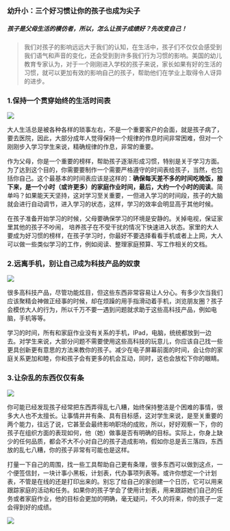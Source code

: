 ### 幼升小：三个好习惯让你的孩子也成为尖子

##### 孩子是父母生活的模仿者，所以，怎么让孩子成绩好？先改变自己！

> 我们对孩子的影响远远大于我们的认知，在生活中，孩子们不仅仅会感受到我们语气和声音的变化，还会受到到许多我们行为习惯的影响。美国的幼儿教育专家认为，对于一个刚刚进入学校的孩子来说，家长如果有好的生活的习惯，就可以更加有效的影响自己的孩子，帮助他们在学业上取得令人讶异的进步。

### 1.保持一个贯穿始终的生活时间表
![](https://mmbiz.qlogo.cn/mmbiz_png/W7WYUGWiaNNVVXbuYrpPQukcRambFU8Gw69VOCxJELdpYLJBBm2zLr7sjwbyDY00vJT4PMZhn3MTedzZaIF5JSA/0?wx_fmt=png)

大人生活总是被各种各样的琐事左右，不是一个重要客户的会面，就是孩子病了，要去医院，因此，大部分成年人觉得保持一个规律的作息时间非常困难，但对一个刚刚步入学习学生来说，精确规律的作息，非常的重要。

作为父母，你是一个重要的榜样，帮助孩子逐渐形成习惯，特别是关于学习方面。为了达到这个目的，你需要要制作一个需要严格遵守的时间表给孩子，当然，也包括你自己。这个最基本的时间表应该是这样的：**确保每天差不多的时间吃晚饭，接下来，是一个小时（或许更多）的家庭作业时间，最后，大约一个小时的阅读**。简单吗？如果能天天坚持，这对学习至关重要，一但进入学习的时间段，孩子的大脑就会进行自动调节，进入学习的状态，这样，学习的效率会明显高于其他时候。

在孩子准备开始学习的时候，父母要确保学习的环境是安静的。关掉电视，保证家里其他的孩子不吵闹， 培养孩子在不受干扰的情况下快速进入状态。家里的大人要成为好习惯的榜样，在孩子学习时，你最好不要选择看看手机或者上上网，大人可以做一些类似学习的工作，例如阅读、整理家庭预算、写工作相关的文档。


### 2.远离手机，别让自己成为科技产品的奴隶
![](https://mmbiz.qlogo.cn/mmbiz_png/W7WYUGWiaNNVVXbuYrpPQukcRambFU8Gw64F7zQ4GKxVpSGtKZBXGzYuF7qqJxBVJHyV4trQMwsFkql3wHHJK7g/0?wx_fmt=png)

很多高科技产品，尽管功能炫目，但这些东西非常容易让人分心。有多少次当我们应该聚精会神做正经事的时候，却在烦躁的用手指滑动着手机，浏览朋友圈？孩子会模仿大人的行为，所以千万不要一遇到问题就求助于这些高科技产品，例如电脑，手机等等。 

学习的时间，所有和家庭作业没有关系的手机，IPad，电脑，统统都放到一边去。对学生来说，大部分问题不需要使用这些高科技的玩意儿，你应该自己找一些更具创新更有意思的方法来教你的孩子。减少在电子屏幕前面的时间，会让你的家庭关系更加和睦，你和孩子会有更多的机会互动，同时，这也会放松下你的眼睛。

### 3.让杂乱的东西仅仅有条
![](https://mmbiz.qlogo.cn/mmbiz_png/W7WYUGWiaNNVVXbuYrpPQukcRambFU8GwUoNmU3gQC7S6a7Wv6UuqgVSfficFsn7ut7nibiaQ5iaLQj3Rb09HmNWMFw/0?wx_fmt=png)

你可能已经发现孩子经常把东西弄得乱七八糟，始终保持整洁是个困难的事情，很多大人也不太擅长。让事情井井有条、具有目标感，这对学生来说，是至关重要的两个能力，往远了说，它甚至会最终影响职场的成败，所以，好好观察一下，你的孩子在组织方面的表现如何，他（她）做事是否有明确的目标。实际上，你身上缺少的任何品质，都会不大不小对自己的孩子造成影响，假如你总是丢三落四，东西放的乱七八糟，你的孩子非常有可能也是这样。

打量一下自己的周围，找一些工具帮助自己更有条理，很多东西可以做到这点，一个便签信封，一块计事小黑板，计划表，代办事项列表等。或许你想定一个计划表，不管是在线的还是打印出来的。别忘了给自己的家创建一个日历，它可以用来跟踪家庭的活动和任务。如果你的孩子学会了使用计划表，用来跟踪她们自己的任务或者家庭作业，他的目标会更加的明确，毫无疑问，不久的将来，你的孩子一定会得到好的成绩。

![](https://mmbiz.qlogo.cn/mmbiz_png/W7WYUGWiaNNXqzpGJHc5IKeCor9B6dkickKsUzk2vqKxic4UtoAPb7sv3rXQ9TWT8ZI4Bl6jfdZ3hh2CqnRicpTl0A/0?wx_fmt=png)